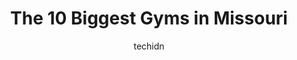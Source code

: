 ---
layout: ampstory
image: https://i0.wp.com/paketmu.com/wp-content/uploads/2023/06/planet-fitness-0-in-missouri-1686367506.jpeg?resize=640,853
author: techidn
featured: false
description: Explore the diverse Gym scene in Missouri, home to an incredible selection of 10 establishments catering to every taste. Whether youre in search of iconic favorites or undiscovered treasure
title: The 10 Biggest Gyms in Missouri
cover:
   title: The 10 Biggest Gyms in Missouri
   subtitle: RICKPATE
   background: https://paketmu.com/wp-content/uploads/2023/06/planet-fitness-0-in-missouri-1686367506.jpeg

pages: 
 - layout: thirds
   top: <h1>#1 Colaw Fitness</h1>
   bottom: "<p>Katie was absolutely fantastic! Her customer service was amazing. She made signing up and payment easy as could be! She did so with a great smile and made me feel at home</p>"
   background: https://paketmu.com/wp-content/uploads/2023/06/planet-fitness-1-in-missouri-1686367507.jpeg
   backgroundblur: true
 - layout: thirds
   top: <h1>#2 Club Fitness - KN</h1>
   bottom: "<p>Great gym when it comes to cleanliness and equipment. The facility and equipment are great. When it comes to staff, there could be improvements. The staff lacks knowledge</p>"
   background: https://paketmu.com/wp-content/uploads/2023/06/planet-fitness-2-in-missouri-1686367508.jpeg
   cta:
      link: https://paketmu.com/the-10-biggest-gyms-in-missouri/
      text: The 10 Biggest Gyms in Missouri
 - layout: thirds
   top: <h1>#3 Planet Fitness</h1>
   bottom: "<p>Very big Jim with double exercise equipment so if somebodys on one always jump on the other equipment.Always very clean all the equipments very easy to use and locate al</p>"
   background: https://paketmu.com/wp-content/uploads/2023/06/planet-fitness-3-in-missouri-1686367508.jpeg
   cta:
      link: https://paketmu.com/the-10-biggest-gyms-in-missouri/
      text: The 10 Biggest Gyms in Missouri
 - layout: thirds
   top: <h1>#4 Planet Fitness</h1>
   bottom: "<p>601 US-40, Blue Springs, MO 64014, United States</p>"
   background: https://images.unsplash.com/photo-1608411404720-c8f0417bcdba?ixlib=rb-4.0.3&ixid=MnwxMjA3fDB8MHxwaG90by1wYWdlfHx8fGVufDB8fHx8&auto=format&fit=crop&w=640&h=853&q=80
   cta:
      link: https://paketmu.com/the-10-biggest-gyms-in-missouri/
      text: The 10 Biggest Gyms in Missouri
 - layout: thirds
   top: <h1>#5 Planet Fitness</h1>
   bottom: "<p>2101 W Broadway, Columbia, MO 65203, United States</p>"
   background: https://plus.unsplash.com/premium_photo-1664640458616-3c74f8cb4589?ixlib=rb-4.0.3&ixid=MnwxMjA3fDB8MHxwaG90by1wYWdlfHx8fGVufDB8fHx8&auto=format&fit=crop&w=640&h=853&q=80
   cta:
      link: https://paketmu.com/the-10-biggest-gyms-in-missouri/
      text: The 10 Biggest Gyms in Missouri
 - layout: thirds
   top: <h1>#6 Fit City Gym</h1>
   bottom: "<p>1601 S Jefferson Ave, St. Louis, MO 63104, United States</p>"
   background: https://images.unsplash.com/photo-1618005182384-a83a8bd57fbe?ixlib=rb-4.0.3&ixid=MnwxMjA3fDB8MHxwaG90by1wYWdlfHx8fGVufDB8fHx8&auto=format&fit=crop&w=640&h=853&q=80
   cta:
      link: https://paketmu.com/the-10-biggest-gyms-in-missouri/
      text: The 10 Biggest Gyms in Missouri
 - layout: thirds
   top: <h1>#7 Anytime Fitness</h1>
   bottom: "<p>3200 Penn Terrace, Columbia, MO 65202, United States</p>"
   background: https://images.unsplash.com/photo-1597773150796-e5c14ebecbf5?ixlib=rb-4.0.3&ixid=MnwxMjA3fDB8MHxwaG90by1wYWdlfHx8fGVufDB8fHx8&auto=format&fit=crop&w=640&h=853&q=80
   cta:
      link: https://paketmu.com/the-10-biggest-gyms-in-missouri/
      text: The 10 Biggest Gyms in Missouri
 - layout: thirds
   middle: Continue reading...
   background: https://images.unsplash.com/photo-1618556658017-fd9c732d1360?ixlib=rb-4.0.3&ixid=MnwxMjA3fDB8MHxwaG90by1wYWdlfHx8fGVufDB8fHx8&auto=format&fit=crop&w=640&h=853&q=80
   cta:
      link: https://paketmu.com/the-10-biggest-gyms-in-missouri/
      text: The 10 Biggest Gyms in Missouri
      
---